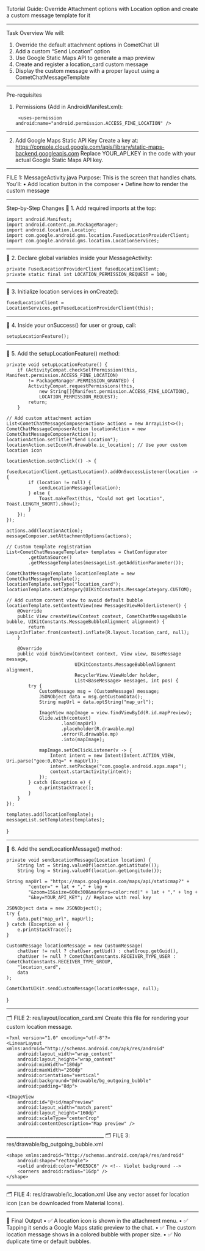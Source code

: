 Tutorial Guide: Override Attachment options with Location option and create a custom message template for it
________________________________________
Task Overview
We will:
1.	Override the default attachment options in CometChat UI
2.	Add a custom “Send Location” option
3.	Use Google Static Maps API to generate a map preview
4.	Create and register a location_card custom message
5.	Display the custom message with a proper layout using a CometChatMessageTemplate
________________________________________
 Pre-requisites
1. Permissions (Add in AndroidManifest.xml):

        <uses-permission android:name="android.permission.ACCESS_FINE_LOCATION" />
________________________________________
2. Add Google Maps Static API Key
Create a key at: https://console.cloud.google.com/apis/library/static-maps-backend.googleapis.com
Replace YOUR_API_KEY in the code with your actual Google Static Maps API key.
________________________________________
 FILE 1: MessageActivity.java
 Purpose:
This is the screen that handles chats. You’ll:
•	Add location button in the composer
•	Define how to render the custom message
________________________________________
 Step-by-Step Changes
🔸 1. Add required imports at the top:

    import android.Manifest;
    import android.content.pm.PackageManager;
    import android.location.Location;
    import com.google.android.gms.location.FusedLocationProviderClient;
    import com.google.android.gms.location.LocationServices;
________________________________________
🔸 2. Declare global variables inside your MessageActivity:

    private FusedLocationProviderClient fusedLocationClient;
    private static final int LOCATION_PERMISSION_REQUEST = 100;
________________________________________
🔸 3. Initialize location services in onCreate():

    fusedLocationClient = LocationServices.getFusedLocationProviderClient(this);
________________________________________
🔸 4. Inside your onSuccess() for user or group, call:

    setupLocationFeature();
________________________________________
🔸 5. Add the setupLocationFeature() method:

    private void setupLocationFeature() {
        if (ActivityCompat.checkSelfPermission(this, Manifest.permission.ACCESS_FINE_LOCATION)
            != PackageManager.PERMISSION_GRANTED) {
            ActivityCompat.requestPermissions(this,
                new String[]{Manifest.permission.ACCESS_FINE_LOCATION},
                LOCATION_PERMISSION_REQUEST);
            return;
        }

    // Add custom attachment action
    List<CometChatMessageComposerAction> actions = new ArrayList<>();
    CometChatMessageComposerAction locationAction = new CometChatMessageComposerAction();
    locationAction.setTitle("Send Location");
    locationAction.setIcon(R.drawable.ic_location); // Use your custom location icon

    locationAction.setOnClick(() -> {
        fusedLocationClient.getLastLocation().addOnSuccessListener(location -> {
            if (location != null) {
                sendLocationMessage(location);
            } else {
                Toast.makeText(this, "Could not get location", Toast.LENGTH_SHORT).show();
            }
        });
    });

    actions.add(locationAction);
    messageComposer.setAttachmentOptions(actions);

    // Custom template registration
    List<CometChatMessageTemplate> templates = ChatConfigurator
            .getDataSource()
            .getMessageTemplates(messageList.getAdditionParameter());

    CometChatMessageTemplate locationTemplate = new CometChatMessageTemplate();
    locationTemplate.setType("location_card");
    locationTemplate.setCategory(UIKitConstants.MessageCategory.CUSTOM);

    // Add custom content view to avoid default bubble
    locationTemplate.setContentView(new MessagesViewHolderListener() {
        @Override
        public View createView(Context context, CometChatMessageBubble bubble, UIKitConstants.MessageBubbleAlignment alignment) {
            return LayoutInflater.from(context).inflate(R.layout.location_card, null);
        }

        @Override
        public void bindView(Context context, View view, BaseMessage message,
                             UIKitConstants.MessageBubbleAlignment alignment,
                             RecyclerView.ViewHolder holder,
                             List<BaseMessage> messages, int pos) {
            try {
                CustomMessage msg = (CustomMessage) message;
                JSONObject data = msg.getCustomData();
                String mapUrl = data.optString("map_url");

                ImageView mapImage = view.findViewById(R.id.mapPreview);
                Glide.with(context)
                        .load(mapUrl)
                        .placeholder(R.drawable.mp)
                        .error(R.drawable.mp)
                        .into(mapImage);

                mapImage.setOnClickListener(v -> {
                    Intent intent = new Intent(Intent.ACTION_VIEW, Uri.parse("geo:0,0?q=" + mapUrl));
                    intent.setPackage("com.google.android.apps.maps");
                    context.startActivity(intent);
                });
            } catch (Exception e) {
                e.printStackTrace();
            }
        }
    });

    templates.add(locationTemplate);
    messageList.setTemplates(templates);
}
________________________________________
🔸 6. Add the sendLocationMessage() method:

    private void sendLocationMessage(Location location) {
        String lat = String.valueOf(location.getLatitude());
        String lng = String.valueOf(location.getLongitude());

    String mapUrl = "https://maps.googleapis.com/maps/api/staticmap?" +
            "center=" + lat + "," + lng +
            "&zoom=15&size=600x300&markers=color:red|" + lat + "," + lng +
            "&key=YOUR_API_KEY"; // Replace with real key

    JSONObject data = new JSONObject();
    try {
        data.put("map_url", mapUrl);
    } catch (Exception e) {
        e.printStackTrace();
    }

    CustomMessage locationMessage = new CustomMessage(
        chatUser != null ? chatUser.getUid() : chatGroup.getGuid(),
        chatUser != null ? CometChatConstants.RECEIVER_TYPE_USER : CometChatConstants.RECEIVER_TYPE_GROUP,
        "location_card",
        data
    );

    CometChatUIKit.sendCustomMessage(locationMessage, null);
}
________________________________________
🗂️ FILE 2: res/layout/location_card.xml
Create this file for rendering your custom location message.

    <?xml version="1.0" encoding="utf-8"?>
    <LinearLayout xmlns:android="http://schemas.android.com/apk/res/android"
        android:layout_width="wrap_content"
        android:layout_height="wrap_content"
        android:minWidth="180dp"
        android:maxWidth="260dp"
        android:orientation="vertical"
        android:background="@drawable/bg_outgoing_bubble"
        android:padding="8dp">

    <ImageView
        android:id="@+id/mapPreview"
        android:layout_width="match_parent"
        android:layout_height="160dp"
        android:scaleType="centerCrop"
        android:contentDescription="Map preview" />
</LinearLayout>
________________________________________
🗂️ FILE 3: res/drawable/bg_outgoing_bubble.xml

    <shape xmlns:android="http://schemas.android.com/apk/res/android"
        android:shape="rectangle">
        <solid android:color="#6E5DC6" /> <!-- Violet background -->
        <corners android:radius="16dp" />
    </shape>
________________________________________
🗂️ FILE 4: res/drawable/ic_location.xml
Use any vector asset for location icon (can be downloaded from Material Icons).
________________________________________
📌 Final Output
•	✅ A location icon is shown in the attachment menu.
•	✅ Tapping it sends a Google Maps static preview to the chat.
•	✅ The custom location message shows in a colored bubble with proper size.
•	✅ No duplicate time or default bubbles.

